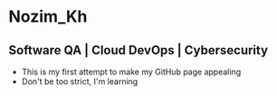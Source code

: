 # Nozim_Kh
## Software QA | Cloud DevOps | Cybersecurity
* This is my first attempt to make my GitHub page appealing
* Don't be too strict, I'm learning